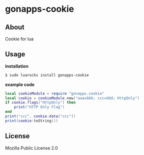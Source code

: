 gonapps-cookie
=

## About
Cookie for lua
## Usage
**installation**
```bash
$ sudo luarocks install gonapps-cookie
```
**example code**
```lua
local cookieModule = require "gonapps.cookie"
local cookie = cookieModule.new("aaa=bbb; ccc=ddd; HttpOnly")
if cookie.flags["HttpOnly"] then
    print("HTTP Only Flag")
end
print("ccc", cookie.data["ccc"])
print(cookie:toString())
```
## License
Mozilla Public License 2.0
